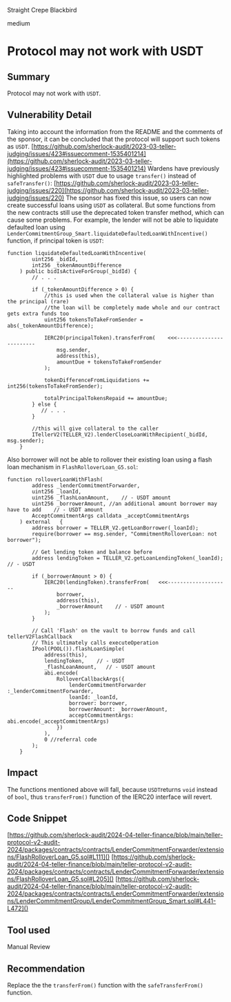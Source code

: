 Straight Crepe Blackbird

medium

# Protocol may not work with USDT

## Summary
Protocol may not work with `USDT`.

## Vulnerability Detail
Taking into account the information from the README and the comments of the sponsor, it can be concluded that the protocol will support such tokens as `USDT`.
[https://github.com/sherlock-audit/2023-03-teller-judging/issues/423#issuecomment-1535401214](https://github.com/sherlock-audit/2023-03-teller-judging/issues/423#issuecomment-1535401214)
Wardens have previously highlighted problems with `USDT` due to usage `transfer()` instead of `safeTransfer()`:
[https://github.com/sherlock-audit/2023-03-teller-judging/issues/220](https://github.com/sherlock-audit/2023-03-teller-judging/issues/220)
The sponsor has fixed this issue, so users can now create successful loans using `USDT` as collateral. But some functions from the new contracts still use the deprecated token transfer method, which can cause some problems. 
For example, the lender will not be able to liquidate defaulted loan using `LenderCommitmentGroup_Smart.liquidateDefaultedLoanWithIncentive()` function, if principal token is `USDT`:
```solidity
function liquidateDefaultedLoanWithIncentive(
        uint256 _bidId,
        int256 _tokenAmountDifference
    ) public bidIsActiveForGroup(_bidId) {
        // . . . 

        if (_tokenAmountDifference > 0) {
            //this is used when the collateral value is higher than the principal (rare)
            //the loan will be completely made whole and our contract gets extra funds too
            uint256 tokensToTakeFromSender = abs(_tokenAmountDifference);

            IERC20(principalToken).transferFrom(    <<<------------------------
                msg.sender,
                address(this),
                amountDue + tokensToTakeFromSender
            );

            tokenDifferenceFromLiquidations += int256(tokensToTakeFromSender);

            totalPrincipalTokensRepaid += amountDue;
        } else {
           // . . .
        }

        //this will give collateral to the caller
        ITellerV2(TELLER_V2).lenderCloseLoanWithRecipient(_bidId, msg.sender);
    }
```
Also borrower will not be able to rollover their existing loan using a flash loan mechanism in `FlashRolloverLoan_G5.sol`:
```solidity
function rolloverLoanWithFlash(
        address _lenderCommitmentForwarder,
        uint256 _loanId,
        uint256 _flashLoanAmount,    // - USDT amount
        uint256 _borrowerAmount, //an additional amount borrower may have to add    // - USDT amount
        AcceptCommitmentArgs calldata _acceptCommitmentArgs
    ) external   {
        address borrower = TELLER_V2.getLoanBorrower(_loanId);
        require(borrower == msg.sender, "CommitmentRolloverLoan: not borrower");

        // Get lending token and balance before
        address lendingToken = TELLER_V2.getLoanLendingToken(_loanId);    // - USDT

        if (_borrowerAmount > 0) {
            IERC20(lendingToken).transferFrom(   <<<--------------------
                borrower,
                address(this),
                _borrowerAmount    // - USDT amount
            );
        }

        // Call 'Flash' on the vault to borrow funds and call tellerV2FlashCallback
        // This ultimately calls executeOperation
        IPool(POOL()).flashLoanSimple(
            address(this),
            lendingToken,    // - USDT
            _flashLoanAmount,   // - USDT amount
            abi.encode(
                RolloverCallbackArgs({
                    lenderCommitmentForwarder :_lenderCommitmentForwarder,
                    loanId: _loanId,
                    borrower: borrower,
                    borrowerAmount: _borrowerAmount,
                    acceptCommitmentArgs: abi.encode(_acceptCommitmentArgs)
                })
            ),
            0 //referral code
        );
    }
```
## Impact
The functions mentioned above will fall, because `USDT`returns `void` instead of `bool`, thus `transferFrom()` function of the IERC20 interface will revert.

## Code Snippet
[https://github.com/sherlock-audit/2024-04-teller-finance/blob/main/teller-protocol-v2-audit-2024/packages/contracts/contracts/LenderCommitmentForwarder/extensions/FlashRolloverLoan_G5.sol#L111]()
[https://github.com/sherlock-audit/2024-04-teller-finance/blob/main/teller-protocol-v2-audit-2024/packages/contracts/contracts/LenderCommitmentForwarder/extensions/FlashRolloverLoan_G5.sol#L205]()
[https://github.com/sherlock-audit/2024-04-teller-finance/blob/main/teller-protocol-v2-audit-2024/packages/contracts/contracts/LenderCommitmentForwarder/extensions/LenderCommitmentGroup/LenderCommitmentGroup_Smart.sol#L441-L472]()
## Tool used

Manual Review

## Recommendation
Replace the the `transferFrom()` function with the `safeTransferFrom()` function.